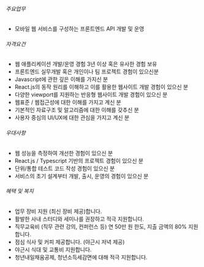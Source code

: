 ###### 주요업무

- 모바일 웹 서비스를 구성하는 프론트엔드 API 개발 및 운영

###### 자격요건

- 웹 애플리케이션 개발/운영 경험 3년 이상 혹은 유사한 경험 보유  
- 프론트엔드 실무개발 혹은 개인이나 팀 프로젝트 경험이 있으신분  
- Javascript에 관한 깊은 이해를 가지신 분  
- React.js의 동작 원리를 이해하고 이를 활용한 웹사이트 개발 경험이 있으신 분  
- 다양한 viewport를 지원하는 반응형 웹사이트 개발 경험이 있으신 분  
- 웹표준 / 웹접근성에 대한 이해를 가지고 계신 분  
- 기본적인 자료구조 및 알고리즘에 대한 이해를 갖추신 분  
- 사용자 중심의 UI/UX에 대한 관심을 가지고 계신 분

###### 우대사항

- 웹 성능을 측정하여 개선한 경험이 있으신 분  
- React.js / Typescript 기반의 프로젝트 경험이 있으신 분  
- 단위/통합 테스트 코드 작성 경험이 있으신 분  
- 서비스의 초기 설계부터 개발, 출시, 운영의 경험이 있으신 분

###### 혜택 및 복지

- 업무 장비 지원 (최신 장비 제공)합니다.  
- 활발한 사내 스터디와 세미나를 권장하고 적극 지원합니다.  
- 직무교육비 (직무 관련 강의, 컨퍼런스 등) 연 50만 원 한도, 지출 금액의 80% 지원합니다.  
- 점심 식사 및 커피 제공합니다. (야근시 저녁 제공)  
- 야근시 식대 및 교통비 지원합니다.  
- 청년내일채움공제, 청년소득세감면에 대해 적극 지원합니다.